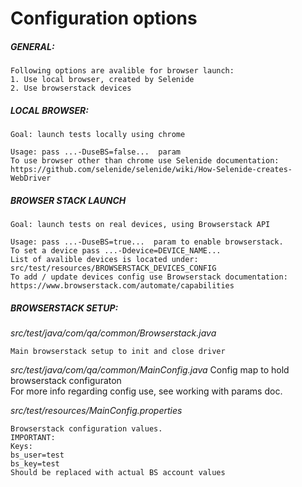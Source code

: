 # Configuration options

##### GENERAL:  

	Following options are avalible for browser launch:  
	1. Use local browser, created by Selenide  
	2. Use browserstack devices    

##### LOCAL BROWSER:  
  
	Goal: launch tests locally using chrome  
	  
	Usage: pass ...-DuseBS=false...  param   
	To use browser other than chrome use Selenide documentation:  
	https://github.com/selenide/selenide/wiki/How-Selenide-creates-WebDriver    
	
##### BROWSER STACK LAUNCH
	
	Goal: launch tests on real devices, using Browserstack API  
	  
	Usage: pass ...-DuseBS=true...  param to enable browserstack.    
	To set a device pass ...-Ddevice=DEVICE_NAME...     
	List of avalible devices is located under:   
	src/test/resources/BROWSERSTACK_DEVICES_CONFIG 
	To add / update devices config use Browserstack documentation:  
	https://www.browserstack.com/automate/capabilities    
		
	
##### BROWSERSTACK SETUP:  

_src/test/java/com/qa/common/Browserstack.java_  
	 
	Main browserstack setup to init and close driver 


_src/test/java/com/qa/common/MainConfig.java_
	Config map to hold browserstack configuraton  
	For more info regarding config use, see working with params doc.   
		
_src/test/resources/MainConfig.properties_  


	Browserstack configuration values.  
	IMPORTANT:   
	Keys:  
	bs_user=test  
	bs_key=test  
	Should be replaced with actual BS account values 
	

		   
	